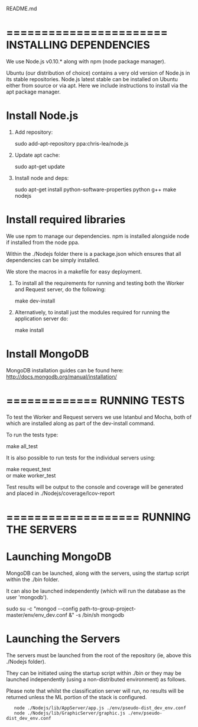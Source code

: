 README.md

=======================
INSTALLING DEPENDENCIES
=======================
We use Node.js v0.10.* along with npm (node package manager).

Ubuntu (our distribution of choice) contains a very old version of Node.js in its stable repositories. Node.js latest stable can be installed on Ubuntu either from source or via apt. Here we include instructions to install via the apt package manager.

Install Node.js
===============

1. Add repository:

	sudo add-apt-repository ppa:chris-lea/node.js

2. Update apt cache:

	sudo apt-get update

3. Install node and deps:

	sudo apt-get install python-software-properties python g++ make nodejs

Install required libraries
==========================

We use npm to manage our dependencies. npm is installed alongside node if installed from the node ppa. 

Within the ./Nodejs folder there is a package.json which ensures that all dependencies can be simply installed.

We store the macros in a makefile for easy deployment.

1. To install all the requirements for running and testing both the Worker and Request server, do the following:

	make dev-install

2. Alternatively, to install just the modules required for running the application server do:

	make install

Install MongoDB 
===============

MongoDB installation guides can be found here:
http://docs.mongodb.org/manual/installation/

=============
RUNNING TESTS
=============

To test the Worker and Request servers we use Istanbul and Mocha, both of which are installed along as part of the dev-install command.

To run the tests type:

   make all_test

It is also possible to run tests for the individual servers using:

   make request_test   
or
	make worker_test

Test results will be output to the console and coverage will be generated and placed in ./Nodejs/coverage/lcov-report

===================
RUNNING THE SERVERS
===================

Launching MongoDB
=================

MongoDB can be launched, along with the servers, using the startup script within the ./bin folder. 

It can also be launched independently (which will run the database as the user 'mongodb').

   sudo su -c "mongod --config path-to-group-project-master/env/env_dev.conf &" -s /bin/sh mongodb

Launching the Servers
=====================

The servers must be launched from the root of the repository (ie, above this ./Nodejs folder).

They can be initiated using the startup script within ./bin or they may be launched independently (using a non-distributed environment) as follows.

Please note that whilst the classification server will run, no results will be returned unless the ML portion of the stack is configured.

       node ./Nodejs/lib/AppServer/app.js ./env/pseudo-dist_dev_env.conf
       node ./Nodejs/lib/GraphicServer/graphic.js ./env/pseudo-dist_dev_env.conf